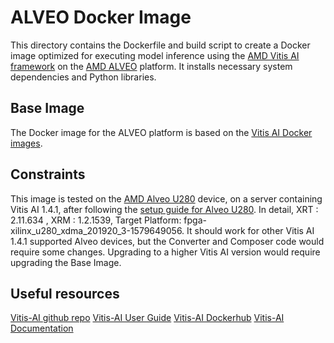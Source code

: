 # ALVEO Docker Image

This directory contains the Dockerfile and build script to create a Docker image optimized for executing model inference using the [AMD Vitis AI framework](https://github.com/Xilinx/Vitis-AI) on the [AMD ALVEO](https://www.amd.com/en/products/accelerators/alveo.html) platform.  It installs necessary system dependencies and Python libraries.

## Base Image

The Docker image for the ALVEO platform is based on the [Vitis AI Docker images](https://hub.docker.com/r/xilinx/vitis-ai).

## Constraints

This image is tested on the [AMD Alveo U280](https://www.xilinx.com/products/boards-and-kits/alveo/u280.html) device, on a server containing Vitis AI 1.4.1, after following the [setup guide for Alveo U280](https://github.com/Xilinx/Vitis-AI/tree/v1.4.1/setup/alveo). In detail, XRT : 2.11.634 , XRM : 1.2.1539, Target Platform: fpga-xilinx_u280_xdma_201920_3-1579649056. It should work for other Vitis AI 1.4.1 supported Alveo devices, but the Converter and Composer code would require some changes. Upgrading to a higher Vitis AI version would require upgrading the Base Image.

## Useful resources

[Vitis-AI github repo](https://github.com/Xilinx/Vitis-AI/blob/v1.4.1)
[Vitis-AI User Guide](https://docs.amd.com/r/1.4.1-English/ug1414-vitis-ai/Vitis-AI-Overview)
[Vitis-AI Dockerhub](https://hub.docker.com/r/xilinx/vitis-ai)
[Vitis-AI Documentation](https://xilinx.github.io/Vitis-AI/3.5/html/index.html)
